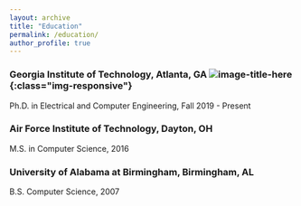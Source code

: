 ```yaml
---
layout: archive
title: "Education"
permalink: /education/
author_profile: true
---
```


###  Georgia Institute of Technology, Atlanta, GA ![image-title-here](/images/profile.png){:class="img-responsive"}

Ph.D. in Electrical and Computer Engineering,  Fall 2019 - Present

### Air Force Institute of Technology, Dayton, OH
M.S. in Computer Science,  2016

### University of Alabama at Birmingham, Birmingham, AL
B.S. Computer Science, 2007
